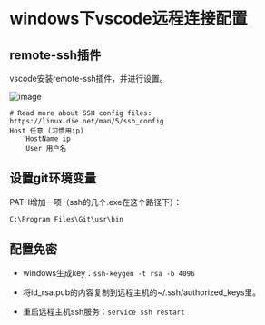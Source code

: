 # windows下vscode远程连接配置

## remote-ssh插件
vscode安装remote-ssh插件，并进行设置。

![image](https://github.com/bertramcheng/blog/blob/master/common/20200615_01_pic_001.jpg)

```shell
# Read more about SSH config files: https://linux.die.net/man/5/ssh_config
Host 任意 (习惯用ip)
    HostName ip
    User 用户名
```

## 设置git环境变量
PATH增加一项（ssh的几个.exe在这个路径下）：
```shell
C:\Program Files\Git\usr\bin
```

## 配置免密
- windows生成key：`ssh-keygen -t rsa -b 4096`

- 将id_rsa.pub的内容复制到远程主机的~/.ssh/authorized_keys里。

- 重启远程主机ssh服务：`service ssh restart`
